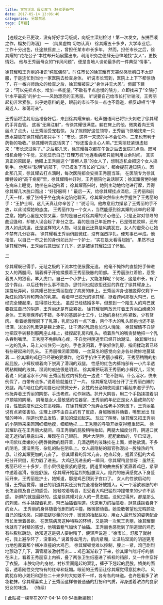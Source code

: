 ```yaml
---
title: 贪官淫乱 母女双飞（持续更新中）
date: 2017-05-14 13:06:40
categories: 另類禁忌
tags: [草榴]
---
```

【违规之处已更改，没有好好学习版规，向版主深刻检讨！第一次发文，东拼西凑之作，榴友们海涵】
一
（纯属虚构 切勿认真）
徐其耀五十多岁，大学毕业后，工作十分出色，仕途扶摇直上，曾担任某市市长多年。
然而，担任市长之后，徐其耀的“花花公子”本性却开始展露出来，利用职务之便肆无忌惮地找“女人”，更换情妇。
他与王秀丽母女的“作风问题”，便是当地人谈论最多的一件典型“情事”。

徐其耀和王秀丽的相识“纯属偶然”。时任市长的徐其耀有天突然感觉胸口不太舒服，于是连忙到当地一家医院去检查身体。
听说市长驾到，医院上上下下都惊动了，在一番兴师动众的检查之后，徐其耀被告之“身体并无大恙”。但部下建议：“可以先挂点水，增加一些能量。”不敢有半点怠慢的院方，立即找来了“全院打针水平最高”的护士——风韵漂亮的王秀丽。
听说要自己给市长打针输液，王秀丽起初非常紧张。出乎她意料的是，眼前的市长不仅一点也不霸道，相反却相当“平易近人、和蔼可亲”。

王秀丽将注射用品准备好后，来到徐其耀床前，轻声细语间已将针头刺进了徐其耀的手背血管。
这番“无痛注射”，令徐其耀很满意。躺在床上的他，微笑着向王秀丽点了点头，让王秀丽受宠若惊。
为了照顾好这位领导，王秀丽飞快地找来一只热水袋放在徐其耀的那只手下：“市长，这样一来您的手不会怕冷，二来也有利于药物的吸收。”
徐其耀听完这话笑了：“你还蛮会关心人嘛。”王秀丽赶紧谦虚起来：“市长您过奖了。”
之后那几天，徐其耀每次都在午饭之后去医院打点滴，既可借机会睡个午觉，又能显示自己“日理万机”地连看病都只能利用业余时间。
其实真正的原因是，他瞄上王秀丽这个“善解人意”的女人了，想制造机会把这个女人搞到手。
他那些“聪明”的部下，早已摸准了市长的“口味”，都会提前通知院方。因此那几天，徐其耀去打点滴时，每次医院都会安排王秀丽当班。
在医院专为徐其耀特设的“高干病房”里，徐其耀精神好时，王秀丽陪他说话聊天；徐其耀疲倦时躺在病床上睡觉，她坐在床边陪着； 徐其耀高兴时，她则主动地给他进行摩，弄得徐其耀几次脱口而出：“好舒服啊！”
最后一天，给徐其耀挂点滴后，王秀丽和前几天一样，搬了张椅子坐在病床边陪他聊天。徐其耀突然伸出右手握住了王秀丽的手：“王护士啊，这几天真让你辛苦了！”说话间，他故意用力攥紧了王秀丽的手不放，以此试探她的态度。
王秀丽作为一个女人，当然能感到徐其耀的此举的轻薄之意。她的心里是又惊又喜，惊的是自己对徐其耀的关心倍至，只是正常对领导的曲迎逢和，却被人误会起了非分之念。喜的是自己年近四十，已是残花败柳，还有男人如此挑逗，还是这样的大人物。可见自己还算是风韵犹在，女人的虚荣心让她不禁有几分窃喜。
徐其耀看王秀丽俏脸微红，没有强烈挣扎。便知事已半成。他相信，以自己一市之长的身份如此对一个护士，“实在是太看得起她”。 果然不出徐其耀所料，王秀丽假意忸怩了几下，还是被徐其耀拉进了怀里。

二

徐其耀既已得手，无耻之极的下流本性便展露无遗。
他毫不掩饰的直接把手伸进女人的两腿间，隔着裤子开始揉摸着王秀丽鼓胀的阴部。
王秀丽涨红着脸，忍受着男人的猥亵。羊入虎口，自己一个小护士，又能怎样呢？何况，这是市长，有了这个靠山，以后还有什么事不能办。思忖间也就欲拒还迎的靠在了徐其耀身上。
揉搓玩弄间，徐其耀已把王秀丽抱在了病房的床上。王秀丽浑身也被脱得仅剩下一条红色的内裤和肉色的乳罩。
看着早已脱光的徐其耀，挺着跨间那根大鸡巴，已经完全硬起来，显得硕壮无比。
虽然已经结婚多年，但想到一个陌生人的鸡巴就要戳进自己的阴道，王秀丽还是有些紧张。
徐其耀眼睛放光盯着王秀丽白嫩嫩的身体。王秀丽保养的不错，多年的基层护士工作，让她的身材匀称紧致，少有赘肉。
看着她慢慢脱下了乳罩，乳房没有一点下垂，两个不大的乳头颜色也还不是很深。淡淡的乳晕更是锦上添花，让丰满的乳房愈加勾人魂魄。
徐其耀情不自禁地把双手转移到那两座山峰上，揉捏起乳房和乳头。喷着热气的嘴贪婪地把一个乳头吞到嘴里。
王秀丽不免酥麻心痒，不自觉得阴道里已经开始潮湿。
徐其耀吐出一边的乳头，马上又咬住另一边的。手也没闲着，手掌抓住乳房，指间揉动着已经有些硬起来的乳头。
王秀丽微闭着双眼，一丝莫名的感觉向全身各处微妙地蔓延着.....
徐其耀的鸡巴已经硬的要爆炸，他双手扒住王秀丽小裤衩。王秀丽稍稍的抬起屁股，小裤衩顺着向下脱离了滑润的双腿。
性感的红色内裤裆部有一小片半透明粘糊糊的液体，湿润的痕迹很是明显。
徐其耀把玩着王秀丽的小裤衩儿，淫笑着说：屄里淫水不少啊
王秀丽抢过内裤扔在一边说：“脏不脏啊，什么淫水，快来例假了，白带有点多。”说着脸就羞红了一片。
徐其耀急切地分开了王秀丽白嫩的双腿。两片暗红色的阴唇已经微微分开，女性的分泌物使阴道口看起来湿乎乎的。
他抚弄着王秀丽的阴部，手法老练，动作娴熟。扒开大阴唇，用二个手指揉捏着阴户顶端的阴蒂。
阴蒂是女人最敏感的性器官，王秀丽的年纪正是女人最成熟的阶段，性敏感度也正处在高峰期。
在徐其耀这个玩弄女性老手的刺激下，王秀丽虽说有点紧张害怕，生理上却不由自主的有了反应，身躯微微抖动着，嘴里发出
轻轻的呻吟，阴道也充血发热，更加的湿润起来。
玩过了阴蒂，徐其耀又把王秀丽的小阴唇来来回回细细地摸，细细地捏……王秀丽的呼吸开始变得粗重起来。
徐其耀趴在在王秀丽大腿间，将王秀丽的屁股稍稍抬起，两腿大幅度分开，阴道口就毫无遮挡的暴露出来，展现在自己眼前。
两片大阴唇，肥肥嫩嫩的，早已湿透，中间紫红柔嫩的小阴唇微微的翻开着，几滴透明的液珠挂在上面，娇艳欲滴。不多的阴毛，濡湿黑亮，杂乱的贴在阴阜上。女人最隐秘的器官弥漫出一股臊热的气息。让徐其耀更加的亢奋了。
徐其耀看的异常亢奋，他直起身，握着坚挺的大鸡吧分开屄缝，用力戳了进去。
大鸡巴尻进去的一瞬间，徐其耀稍显惊讶：虽然王秀丽已经三十多岁，但小屄很是很紧的感觉。阴道里的曲曲折折紧箍着鸡巴，紧窄中透着温滑，很是舒服。
徐其耀开始猛烈的挺腰深入。隐约的胀满感觉从下身蔓延开来，王秀丽是护士，她知道，那是鸡巴顶到子宫口了。
女人的性欲启动的慢，王秀丽觉得，自己的阴道其实还没有完全准备好被插入。可一个淫欲暴胀的市长怎会顾及自己的感受。
她轻咬着嘴唇，忍受着大鸡巴猛烈冲撞带来的少许不适感。
新鲜的就是最好的，这是徐其耀对女人的一贯态度。没尻过得屄，都是那么的刺激，他手揉捏着乳房，鸡巴抽插着阴道，快速用力的抽插着，肆意蹂躏着身下的女人。
王秀丽的身体随着他剧烈的冲撞，微微颤动着。她没敢奢望也无暇顾及自己的性快感，只能把腿尽量的分开，微微的抬起屁股，用女人最开放的姿势配合市长发泄着兽欲。
在医院病房这种特殊的环境，又是第一次尻王秀丽，徐其耀很快就有了射精的感觉，他喘着粗气加快了抽插。
王秀丽也感觉到了阴道里的鸡巴有些膨胀跳动，她知道这是男人要射精了，便轻声说道：“徐市长，舒服了就射吧，我上避孕环了，没事的。”
说着骨盆用力，肌肉紧绷，让温热湿润的阴道更用力地包裹着那个横冲直撞的大鸡巴。
徐其耀顿觉难以控制，腰上一紧，鸡巴剧烈地颤动了几下，满管精液激射而出……
鸡巴渐渐软了下来，徐其耀气喘吁吁的躺在床上，看着王秀丽穿上内裤，叠了两张卫生纸塞进了裤衩的裆部，又一件件穿好了衣服。
丰腴匀称的身材，衬衫里面隆起的双乳，裤子下翘起的屁股。娇美的面容，透着刚性交完特有的红晕和妩媚。眼前的王秀丽让徐其耀觉得意犹未尽。
风韵犹存的小媳妇和那些二十来岁的大姑娘不一样，各有各的味道。也许是看多了浓妆艳抹，徐其耀喜欢上了王秀丽这样普普通通的打扮和气质，浑身透着浓浓的良家妇女的味道。
（待续）


[ 此貼被一棵草在2017-04-14 00:54重新編輯 ]